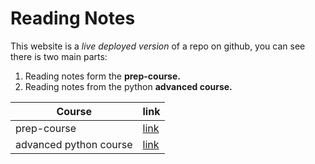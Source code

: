 # Reading Notes
This website is a *live deployed version* of a repo on github, you can see there is two main parts:
1. Reading notes form the **prep-course.**
2. Reading notes from the python **advanced course.**

| Course | link |
| ----------- | ----------- |
| prep-course | [link](https://github.com/ibraheem-areeda/my-notes/blob/main/README.md) |
| advanced python course | [link](https://github.com/ibraheem-areeda/reading-notes-401/blob/main/python%20advanced%20corse.md) |



